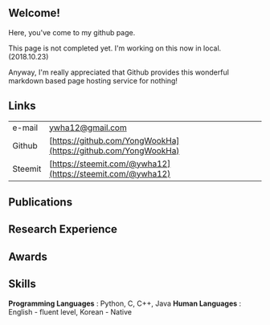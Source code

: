 ## Welcome!

Here, you've come to my github page.

This page is not completed yet. I'm working on this now in local. (2018.10.23)

Anyway, I'm really appreciated that Github provides this wonderful markdown based page hosting service for nothing!



## Links

| | |
|-|-|
| e-mail | ywha12@gmail.com |
| Github | [https://github.com/YongWookHa](https://github.com/YongWookHa) |
| Steemit | [https://steemit.com/@ywha12](https://steemit.com/@ywha12) |

## Publications

## Research Experience

## Awards

## Skills

**Programming Languages** : Python, C, C++, Java
**Human Languages** : English - fluent level, Korean - Native
